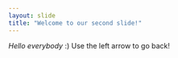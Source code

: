 ```yaml
---
layout: slide
title: "Welcome to our second slide!"
---
```

_Hello_ *everybody* :)
Use the left arrow to go back!
